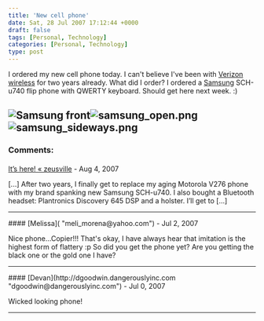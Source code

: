 ```yaml
---
title: 'New cell phone'
date: Sat, 28 Jul 2007 17:12:44 +0000
draft: false
tags: [Personal, Technology]
categories: [Personal, Technology]
type: post
---
```


I ordered my new cell phone today. I can't believe I've been with [Verizon wireless](http://www.verizonwireless.com) for two years already. What did I order? I ordered a [Samsung](http://www.samsung.com) SCH-u740 flip phone with QWERTY keyboard. Should get here next week. :)

![Samsung front](/img/2007/07/samsung_front.png)![samsung_open.png](/img/2007/07/samsung_open.png)![samsung_sideways.png](/img/2007/07/samsung_sideways.png)
---
### Comments:
####
[It&#8217;s here! &laquo; zeusville](http://zeusville.wordpress.com/2007/08/02/its-here/ "") - <time datetime="2007-08-02 09:15:12">Aug 4, 2007</time>

\[...\] After two years, I finally get to replace my aging Motorola V276 phone with my brand spanking new Samsung SCH-u740. I also bought a Bluetooth headset: Plantronics Discovery 645 DSP and a holster. I’ll get to \[...\]
<hr />
####
[Melissa]( "meli_morena@yahoo.com") - <time datetime="2007-07-31 14:44:18">Jul 2, 2007</time>

Nice phone...Copier!!! That's okay, I have always hear that imitation is the highest form of flattery :p So did you get the phone yet? Are you getting the black one or the gold one I have?
<hr />
####
[Devan](http://dgoodwin.dangerouslyinc.com "dgoodwin@dangerouslyinc.com") - <time datetime="2007-07-29 12:21:43">Jul 0, 2007</time>

Wicked looking phone!
<hr />
